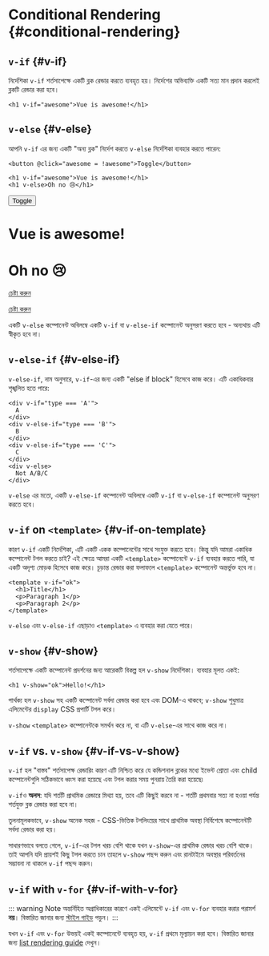 # Conditional Rendering {#conditional-rendering}

<div class="options-api">
  <VueSchoolLink href="https://vueschool.io/lessons/conditional-rendering-in-vue-3" title="বিনামূল্যে Vue.js Conditional Rendering পাঠ"/>
</div>

<div class="composition-api">
  <VueSchoolLink href="https://vueschool.io/lessons/vue-fundamentals-capi-conditionals-in-vue" title="বিনামূল্যে Vue.js Conditional Rendering পাঠ"/>
</div>

<script setup>
import { ref } from 'vue'
const awesome = ref(true)
</script>

## `v-if` {#v-if}

নির্দেশিকা `v-if` শর্তসাপেক্ষে একটি ব্লক রেন্ডার করতে ব্যবহৃত হয়। নির্দেশের অভিব্যক্তি একটি সত্য মান প্রদান করলেই ব্লকটি রেন্ডার করা হবে।

```vue-html
<h1 v-if="awesome">Vue is awesome!</h1>
```

## `v-else` {#v-else}

আপনি `v-if` এর জন্য একটি "অন্য ব্লক" নির্দেশ করতে `v-else` নির্দেশিকা ব্যবহার করতে পারেন:

```vue-html
<button @click="awesome = !awesome">Toggle</button>

<h1 v-if="awesome">Vue is awesome!</h1>
<h1 v-else>Oh no 😢</h1>
```

<div class="demo">
  <button @click="awesome = !awesome">Toggle</button>
  <h1 v-if="awesome">Vue is awesome!</h1>
  <h1 v-else>Oh no 😢</h1>
</div>

<div class="composition-api">

[চেষ্টা করুন](https://play.vuejs.org/#eNpFjkEOgjAQRa8ydIMulLA1hegJ3LnqBskAjdA27RQXhHu4M/GEHsEiKLv5mfdf/sBOxux7j+zAuCutNAQOyZtcKNkZbQkGsFjBCJXVHcQBjYUSqtTKERR3dLpDyCZmQ9bjViiezKKgCIGwM21BGBIAv3oireBYtrK8ZYKtgmg5BctJ13WLPJnhr0YQb1Lod7JaS4G8eATpfjMinjTphC8wtg7zcwNKw/v5eC1fnvwnsfEDwaha7w==)

</div>
<div class="options-api">

[চেষ্টা করুন](https://play.vuejs.org/#eNpFjj0OwjAMha9iMsEAFWuVVnACNqYsoXV/RJpEqVOQqt6DDYkTcgRSWoplWX7y56fXs6O1u84jixlvM1dbSoXGuzWOIMdCekXQCw2QS5LrzbQLckje6VEJglDyhq1pMAZyHidkGG9hhObRYh0EYWOVJAwKgF88kdFwyFSdXRPBZidIYDWvgqVkylIhjyb4ayOIV3votnXxfwrk2SPU7S/PikfVfsRnGFWL6akCbeD9fLzmK4+WSGz4AA5dYQY=)

</div>

একটি `v-else` কম্পোনেন্ট অবিলম্বে একটি `v-if` বা `v-else-if` কম্পোনেন্ট অনুসরণ করতে হবে - অন্যথায় এটি স্বীকৃত হবে না।

## `v-else-if` {#v-else-if}

`v-else-if`, নাম অনুসারে, `v-if`-এর জন্য একটি "else if block" হিসেবে কাজ করে। এটি একাধিকবার শৃঙ্খলিত হতে পারে:

```vue-html
<div v-if="type === 'A'">
  A
</div>
<div v-else-if="type === 'B'">
  B
</div>
<div v-else-if="type === 'C'">
  C
</div>
<div v-else>
  Not A/B/C
</div>
```

`v-else` এর মতো, একটি `v-else-if` কম্পোনেন্ট অবিলম্বে একটি `v-if` বা `v-else-if` কম্পোনেন্ট অনুসরণ করতে হবে।

## `v-if` on `<template>` {#v-if-on-template}

কারণ `v-if` একটি নির্দেশিকা, এটি একটি একক কম্পোনেন্টের সাথে সংযুক্ত করতে হবে। কিন্তু যদি আমরা একাধিক কম্পোনেন্ট টগল করতে চাই? এই ক্ষেত্রে আমরা একটি `<template>` কম্পোনেন্টে `v-if` ব্যবহার করতে পারি, যা একটি অদৃশ্য মোড়ক হিসেবে কাজ করে। চূড়ান্ত রেন্ডার করা ফলাফলে `<template>` কম্পোনেন্ট অন্তর্ভুক্ত হবে না।

```vue-html
<template v-if="ok">
  <h1>Title</h1>
  <p>Paragraph 1</p>
  <p>Paragraph 2</p>
</template>
```

`v-else` এবং `v-else-if` এছাড়াও `<template>` এ ব্যবহার করা যেতে পারে।

## `v-show` {#v-show}

শর্তসাপেক্ষে একটি কম্পোনেন্ট প্রদর্শনের জন্য আরেকটি বিকল্প হল `v-show` নির্দেশিকা। ব্যবহার মূলত একই:

```vue-html
<h1 v-show="ok">Hello!</h1>
```

পার্থক্য হল `v-show` সহ একটি কম্পোনেন্ট সর্বদা রেন্ডার করা হবে এবং DOM-এ থাকবে; `v-show` শুধুমাত্র এলিমেন্টের `display` CSS প্রপার্টি টগল করে।

`v-show` `<template>` কম্পোনেন্টকে সমর্থন করে না, বা এটি `v-else`-এর সাথে কাজ করে না।

## `v-if` vs. `v-show` {#v-if-vs-v-show}

`v-if` হল "বাস্তব" শর্তসাপেক্ষ রেন্ডারিং কারণ এটি নিশ্চিত করে যে কন্ডিশনাল ব্লকের মধ্যে ইভেন্ট শ্রোতা এবং child কম্পোনেন্টগুলি সঠিকভাবে ধ্বংস করা হয়েছে এবং টগল করার সময় পুনরায় তৈরি করা হয়েছে৷

`v-if`ও **অলস**: যদি শর্তটি প্রাথমিক রেন্ডারে মিথ্যা হয়, তবে এটি কিছুই করবে না - শর্তটি প্রথমবার সত্য না হওয়া পর্যন্ত শর্তযুক্ত ব্লক রেন্ডার করা হবে না।

তুলনামূলকভাবে, `v-show` অনেক সহজ - CSS-ভিত্তিক টগলিংয়ের সাথে প্রাথমিক অবস্থা নির্বিশেষে কম্পোনেন্টটি সর্বদা রেন্ডার করা হয়।

সাধারণভাবে বলতে গেলে, `v-if`-এর টগল খরচ বেশি থাকে যখন `v-show`-এর প্রাথমিক রেন্ডার খরচ বেশি থাকে। তাই আপনি যদি প্রায়শই কিছু টগল করতে চান তাহলে `v-show` পছন্দ করুন এবং রানটাইমে অবস্থার পরিবর্তনের সম্ভাবনা না থাকলে `v-if` পছন্দ করুন।

## `v-if` with `v-for` {#v-if-with-v-for}

::: warning Note
অন্তর্নিহিত অগ্রাধিকারের কারণে একই এলিমেন্টে `v-if` এবং `v-for` ব্যবহার করার পরামর্শ **নয়**। বিস্তারিত জানার জন্য [স্টাইল গাইড](/style-guide/rules-essential#avoid-v-if-with-v-for) পড়ুন।
:::

যখন `v-if` এবং `v-for` উভয়ই একই কম্পোনেন্টে ব্যবহৃত হয়, `v-if` প্রথমে মূল্যায়ন করা হবে। বিস্তারিত জানার জন্য [list rendering guide](list#v-for-with-v-if) দেখুন।
